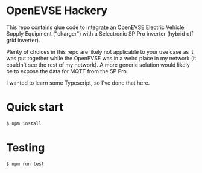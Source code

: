 # OpenEVSE Hackery

This repo contains glue code to integrate an OpenEVSE Electric Vehicle Supply Equipment ("charger") with a Selectronic SP Pro inverter (hybrid off grid inverter).

Plenty of choices in this repo are likely not applicable to your use case as it was put together while the OpenEVSE was in a weird place in my network (it couldn't see the rest of my network). A more generic solution would likely be to expose the data for MQTT from the SP Pro.

I wanted to learn some Typescript, so I've done that here.

# Quick start

```bash
$ npm install
```

# Testing

```bash
$ npm run test
```